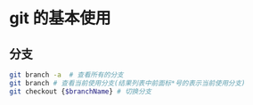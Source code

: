 #  git 的基本使用

## 分支

```sh
git branch -a  # 查看所有的分支
git branch # 查看当前使用分支(结果列表中前面标*号的表示当前使用分支)
git checkout {$branchName} # 切换分支

```

